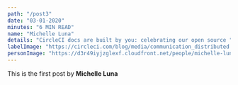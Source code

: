 ```yaml
---
path: "/post3"
date: "03-01-2020"
minutes: "6 MIN READ"
name: "Michelle Luna"
details: "CircleCI docs are built by you: celebrating our open source "
labelImage: "https://circleci.com/blog/media/communication_distributed.jpg"
personImage: "https://d3r49iyjzglexf.cloudfront.net/people/michelle-luna-9958e1dec0344dee16fcc5ba5c5c5be241ea091528e6aa19d9858d4961896bcb.jpg"
---
```


This is the first post by **Michelle Luna**